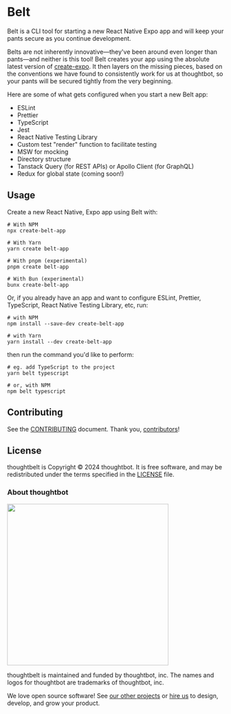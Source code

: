 # Belt

Belt is a CLI tool for starting a new React Native Expo app and will keep your pants secure as you continue development.

Belts are not inherently innovative—they've been around even longer than pants—and neither is this tool! Belt creates your app using the absolute latest version of [create-expo](https://github.com/expo/expo/tree/main/packages/create-expo). It then layers on the missing pieces, based on the conventions we have found to consistently work for us at thoughtbot, so your pants will be secured tightly from the very beginning.

Here are some of what gets configured when you start a new Belt app:

- ESLint
- Prettier
- TypeScript
- Jest
- React Native Testing Library
- Custom test "render" function to facilitate testing
- MSW for mocking
- Directory structure
- Tanstack Query (for REST APIs) or Apollo Client (for GraphQL)
- Redux for global state (coming soon!)

## Usage

Create a new React Native, Expo app using Belt with:

```
# With NPM
npx create-belt-app

# With Yarn
yarn create belt-app

# With pnpm (experimental)
pnpm create belt-app

# With Bun (experimental)
bunx create-belt-app
```

Or, if you already have an app and want to configure ESLint, Prettier, TypeScript, React Native Testing Library, etc, run:

```
# with NPM
npm install --save-dev create-belt-app

# with Yarn
yarn install --dev create-belt-app
```

then run the command you'd like to perform:

```
# eg. add TypeScript to the project
yarn belt typescript

# or, with NPM
npm belt typescript
```

## Contributing

See the [CONTRIBUTING](./CONTRIBUTING.md) document. Thank you, [contributors](https://github.com/thoughtbot/belt/graphs/contributors)!

## License

thoughtbelt is Copyright © 2024 thoughtbot. It is free software, and may be
redistributed under the terms specified in the [LICENSE](/LICENSE) file.

### About thoughtbot

<img src="https://thoughtbot.com/thoughtbot-logo-for-readmes.svg" width="375" />

thoughtbelt is maintained and funded by thoughtbot, inc.
The names and logos for thoughtbot are trademarks of thoughtbot, inc.

We love open source software! See [our other projects][community] or
[hire us][hire] to design, develop, and grow your product.

[community]: https://thoughtbot.com/community?utm_source=github
[hire]: https://thoughtbot.com/hire-us?utm_source=github
